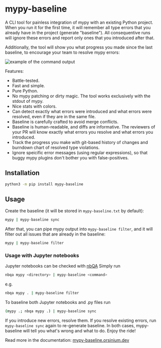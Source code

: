 # mypy-baseline

A CLI tool for painless integration of mypy with an existing Python project. When you run it for the first time, it will remember all type errors that you already have in the project (generate "baseline"). All consequentive runs will ignore these errors and report only ones that you introduced after that.

Additionally, the tool will show you what progress you made since the last baseline, to encourage your team to resolve mypy errors:

![example of the command output](./assets/example.png)

Features:

+ Battle-tested.
+ Fast and simple.
+ Pure Python.
+ No mypy patching or dirty magic. The tool works exclusively with the stdout of mypy.
+ Nice stats with colors.
+ Can detect exactly what errors were introduced and what errors were resolved, even if they are in the same file.
+ Baseline is carefully crafted to avoid merge conflicts.
+ Baseline is human-readable, and diffs are informative. The reviewers of your PR will know exactly what errors you resolve and what errors you introduced.
+ Track the progress you make with git-based history of changes and burndown chart of resolved type violations.
+ Ignore speicific error messages (using regular expressions), so that buggy mypy plugins don't bother you with false-positives.

## Installation

```bash
python3 -m pip install mypy-baseline
```

## Usage

Create the baseline (it will be stored in `mypy-baseline.txt` by default):

```bash
mypy | mypy-baseline sync
```

After that, you can pipe mypy output into `mypy-baseline filter`, and it will filter out all issues that are already in the baseline:

```bash
mypy | mypy-baseline filter
```

### Usage with Jupyter notebooks

Jupyter notebooks can be checked with [nbQA](https://github.com/nbQA-dev/nbQA)
Simply run

```bash
nbqa mypy <directory> | mypy-baseline <command>
```

e.g.

```bash
nbqa mypy . | mypy-baseline filter
```

To baseline both Jupyter notebooks and .py files run

```bash
(mypy .; nbqa mypy .) | mypy-baseline sync
```

If you introduce new errors, resolve them. If you resolve existing errors, run `mypy-baseline sync` again to re-generate baseline. In both cases, mypy-baseline will tell you what's wrong and what to do. Enjoy the ride!

Read more in the documentation: [mypy-baseline.orsinium.dev](https://mypy-baseline.orsinium.dev/)
